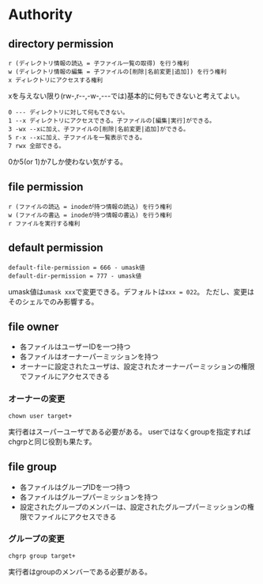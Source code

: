 # Authority

## directory permission
```
r (ディレクトリ情報の読込 = 子ファイル一覧の取得) を行う権利
w (ディレクトリ情報の編集 = 子ファイルの[削除|名前変更|追加]) を行う権利
x ディレクトリにアクセスする権利
```
xを与えない限り(rw-,r--,-w-,---では)基本的に何もできないと考えてよい。
```
0 --- ディレクトリに対して何もできない。
1 --x ディレクトリにアクセスできる。子ファイルの[編集|実行]ができる。
3 -wx --xに加え、子ファイルの[削除|名前変更|追加]ができる。
5 r-x --xに加え、子ファイルを一覧表示できる。
7 rwx 全部できる。
```
0か5(or 1)か7しか使わない気がする。

## file permission
```
r (ファイルの読込 = inodeが持つ情報の読込) を行う権利
w (ファイルの書込 = inodeが持つ情報の書込) を行う権利
r ファイルを実行する権利
```

## default permission
```
default-file-permission = 666 - umask値
default-dir-permission = 777 - umask値
```
umask値は`umask xxx`で変更できる。デフォルトは`xxx = 022`。
ただし、変更はそのシェルでのみ影響する。

## file owner
* 各ファイルはユーザーIDを一つ持つ
* 各ファイルはオーナーパーミッションを持つ
* オーナーに設定されたユーザは、設定されたオーナーパーミッションの権限でファイルにアクセスできる

### オーナーの変更
```
chown user target+
```
実行者はスーパーユーザである必要がある。
userではなくgroupを指定すればchgrpと同じ役割も果たす。

## file group
* 各ファイルはグループIDを一つ持つ
* 各ファイルはグループパーミッションを持つ
* 設定されたグループのメンバーは、設定されたグループパーミッションの権限でファイルにアクセスできる

### グループの変更
```
chgrp group target+
```
実行者はgroupのメンバーである必要がある。
